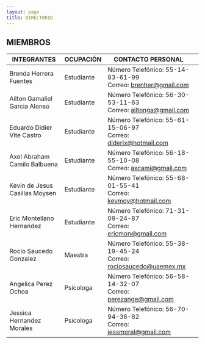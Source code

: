 ```yaml
---
layout: page
title: DIRECTORIO
---
```

## MIEMBROS

| INTEGRANTES | OCUPACIÓN | CONTACTO PERSONAL  |  |
| ------------------------------ | ---------------------| ----------------------- | ----------------------- |
| Brenda Herrera Fuentes | Estudiante | Número Telefónico: 55-14-83-61-99<br>     Correo: brenher@gmail.com | 
| Ailton Gamaliel Garcia Alonso | Estudiante | Número Telefónico: 56-30-53-11-63<br>     Correo: ailtonga@gmail.com | 
| Eduardo Didier Vite Castro | Estudiante | Número Telefónico: 55-61-15-06-97<br>     Correo: diderix@hotmail.com | 
| Axel Abraham Camilo Balbuena | Estudiante | Número Telefónico: 56-18-55-10-08<br>    Correo: axcami@gmail.com |
| Kevin de Jesus Casillas Moysen | Estudiante | Número Telefónico: 55-68-01-55-41<br>    Correo: kevmoy@hotmail.com | 
| Eric Montellano Hernandez | Estudiante | Número Telefónico: 71-31-09-24-87<br>     Correo: ericmon@gmail.com | 
| Rocio Saucedo Gonzalez | Maestra | Número Telefónico: 55-38-19-45-24<br>     Correo: rociosaucedo@uaemex.mx | 
| Angelica Perez Ochoa | Psicologa | Número Telefónico: 56-58-14-32-07<br>     Correo: perezange@gmail.com | 
| Jessica Hernandez Morales | Psicologa | Número Telefónico: 56-70-94-36-82<br>     Correo: jessmoral@gmail.com | 

